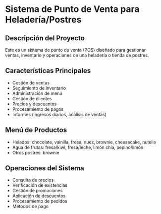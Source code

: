 # Sistema de Punto de Venta para Heladería/Postres

## Descripción del Proyecto
Este es un sistema de punto de venta (POS) diseñado para gestionar ventas, inventario y operaciones de una heladería o tienda de postres.

## Características Principales
- Gestión de ventas
- Seguimiento de inventario
- Administración de menú
- Gestión de clientes
- Precios y descuentos
- Procesamiento de pagos
- Informes (ingresos diarios, análisis de ventas)

## Menú de Productos
- Helados: chocolate, vainilla, fresa, nuez, brownie, cheesecake, nutella
- Agua de frutas: fresa/kiwi, fresa/leche, limón chía, pepino/limón
- Otros postres: brownie

## Operaciones del Sistema
- Consulta de precios
- Verificación de existencias
- Gestión de promociones
- Aplicación de descuentos
- Procesamiento de pedidos
- Métodos de pago
